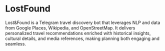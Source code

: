 # LostFound
Lost&amp;Found is a Telegram travel discovery bot that leverages NLP and data from Google Places, Wikipedia, and OpenStreetMap. It delivers personalized travel recommendations enriched with historical insights, cultural details, and media references, making planning both engaging and seamless.
